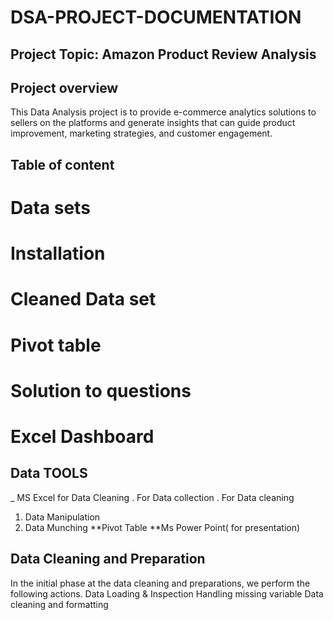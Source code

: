 # DSA-PROJECT-DOCUMENTATION
## Project Topic: Amazon Product Review Analysis
## Project overview
This Data Analysis project is to provide e-commerce analytics solutions to sellers on the platforms and generate insights that can guide product improvement, marketing strategies, and customer  engagement. 
## Table of content 
# Data sets
# Installation
# Cleaned Data set
# Pivot table
# Solution to questions
# Excel Dashboard
## Data TOOLS
_ MS Excel for Data Cleaning
. For Data collection
. For Data cleaning
1. Data Manipulation
2.  Data Munching 
**Pivot Table
**Ms Power Point( for presentation)
## Data Cleaning and Preparation
In the initial phase at the data cleaning and preparations, we perform the following actions.
  Data Loading & Inspection
  Handling missing variable
  Data cleaning and formatting

